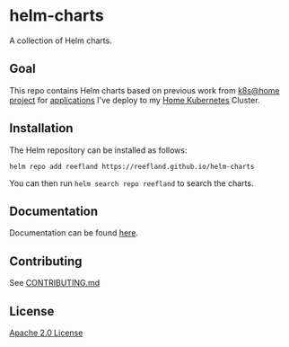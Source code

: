 # helm-charts

A collection of Helm charts.

## Goal

This repo contains Helm charts based on previous work from [k8s@home project](https://github.com/k8s-at-home/charts) for [applications](https://github.com/reefland/helm-charts/tree/main/charts/apps) I've deploy to my [Home Kubernetes](https://github.com/reefland/ansible-k3s-argocd-renovate) Cluster.

## Installation

The Helm repository can be installed as follows:

```console
helm repo add reefland https://reefland.github.io/helm-charts
```

You can then run `helm search repo reefland` to search the charts.

## Documentation

Documentation can be found [here](https://github.com/reefland/helm-charts/tree/main/charts/apps).

## Contributing

See [CONTRIBUTING.md](./CONTRIBUTING.md)

## License

[Apache 2.0 License](./LICENSE)

